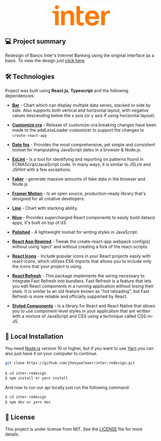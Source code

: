 <h1 align="center">
    <img width="40%"  alt="Icon Repo" title="
Inter Redesign" src="./src/assets/images/logo.svg" />
</h1>

## 💻 Project summary

Redesign of Banco Inter's Internet Banking using the original interface as a basis. To view the design just [click here](https://github.com/jhonywalkeer/clone/tree/master/inter-redesign/src/assets/images/screenshots).

## 🛠 Technologies

Project was built using **React.js**, **Typescript** and the following dependencies:

- **[Bar](https://www.npmjs.com/package/@nivo/bar)** - Chart which can display multiple data series, stacked or side by side. Also supports both vertical and horizontal layout, with negative values descending below the x axis (or y axis if using horizontal layout).

- **[Customize cra](https://www.npmjs.com/package/customize-cra)** - Release of customize-cra breaking changes have been made to the addLessLoader customizer to support the changes to `create-react-app`

- **[Date fns](https://www.npmjs.com/package/date-fns)** - Provides the most comprehensive, yet simple and consistent toolset
  for manipulating JavaScript dates in a browser & Node.js.

- **[EsLint](https://www.npmjs.com/package/eslint)** - Is a tool for identifying and reporting on patterns found in ECMAScript/JavaScript code. In many ways, it is similar to JSLint and JSHint with a few exceptions.

- **[Faker](https://www.npmjs.com/package/faker)** - generate massive amounts of fake data in the browser and Node.js

- **[Framer Motion](https://www.npmjs.com/package/framer-motion)** - Is an open source, production-ready library that's designed for all creative developers.

- **[Line](https://www.npmjs.com/package/@nivo/line)** - Chart with stacking ability.

- **[Nivo](https://nivo.rocks/)** - Provides supercharged React components to easily build dataviz apps, it's built on top of d3.

- **[Polished](https://www.npmjs.com/package/polished)** - A lightweight toolset for writing styles in JavaScript.

- **[React App Rewired](https://www.npmjs.com/package/react-app-rewired)** - Tweak the create-react-app webpack config(s) without using 'eject' and without creating a fork of the react-scripts.

- **[React Icons](https://www.npmjs.com/package/react-icons)** - Include popular icons in your React projects easily with react-icons, which utilizes ES6 imports that allows you to include only the icons that your project is using.

- **[React Refresh](https://www.npmjs.com/package/react-refresh)** - This package implements the wiring necessary to integrate Fast Refresh into bundlers. Fast Refresh is a feature that lets you edit React components in a running application without losing their state. It is similar to an old feature known as "hot reloading", but Fast Refresh is more reliable and officially supported by React.

- **[Styled Components](https://styled-components.com/)** - Is a library for React and React Native that allows you to use component-level styles in your application that are written with a mixture of JavaScript and CSS using a technique called CSS-in-JS.

## 🔨 Local Installation

You need [Node.js](https://nodejs.org) version 10 or higher, but if you want to use [Yarn](https://yarnpkg.com/) you can also just have it on your computer to continue.

```bash
git clone https://github.com/jhonywalkeer/inter-redesign.git

$ cd inter-redesign
$ npm install or yarn install
```

And now to run our api locally just run the following command:

```bash
$ cd inter-redesign
$ npm dev or yarn dev
```

## 📖 License

This project is under license from MIT. See the [LICENSE](LICENSE.md) file for more details.
